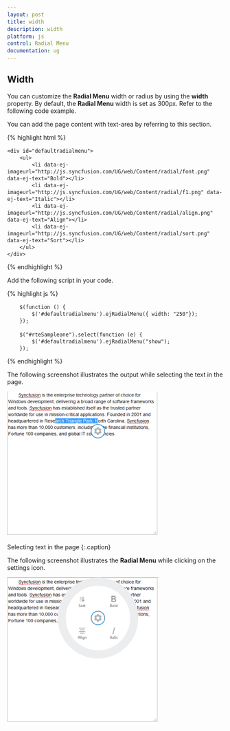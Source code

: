 ```yaml
---
layout: post
title: width
description: width
platform: js
control: Radial Menu
documentation: ug
---
```


## Width

You can customize the **Radial Menu** width or radius by using the **width** property. By default, the **Radial Menu** width is set as 300px. Refer to the following code example.

You can add the page content with text-area by referring to this section.

{% highlight html %}


    <div id="defaultradialmenu">
        <ul>
            <li data-ej-imageurl="http://js.syncfusion.com/UG/web/Content/radial/font.png" data-ej-text="Bold"></li>
            <li data-ej-imageurl="http://js.syncfusion.com/UG/web/Content/radial/f1.png" data-ej-text="Italic"></li>
            <li data-ej-imageurl="http://js.syncfusion.com/UG/web/Content/radial/align.png" data-ej-text="Align"></li>
            <li data-ej-imageurl="http://js.syncfusion.com/UG/web/Content/radial/sort.png" data-ej-text="Sort"></li>
        </ul>
    </div>
    
{% endhighlight %}

Add the following script in your code.
    
{% highlight js %}

        $(function () {
            $('#defaultradialmenu').ejRadialMenu({ width: "250"});
        });
        
        $("#rteSampleone").select(function (e) {
            $('#defaultradialmenu').ejRadialMenu("show");
        });

{% endhighlight %}



The following screenshot illustrates the output while selecting the text in the page.

![](width_images\width_img1.png)

Selecting text in the page
{:.caption}



The following screenshot illustrates the **Radial Menu** while clicking on the settings icon.

![](width_images\width_img2.png)

